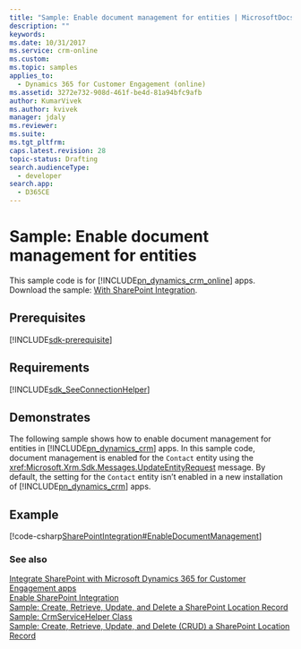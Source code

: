 ```yaml
---
title: "Sample: Enable document management for entities | MicrosoftDocs"
description: ""
keywords: 
ms.date: 10/31/2017
ms.service: crm-online
ms.custom: 
ms.topic: samples
applies_to: 
  - Dynamics 365 for Customer Engagement (online)
ms.assetid: 3272e732-908d-461f-be4d-81a94bfc9afb
author: KumarVivek
ms.author: kvivek
manager: jdaly
ms.reviewer: 
ms.suite: 
ms.tgt_pltfrm: 
caps.latest.revision: 28
topic-status: Drafting
search.audienceType: 
  - developer
search.app: 
  - D365CE
---
```


# Sample: Enable document management for entities

This sample code is for [!INCLUDE[pn_dynamics_crm_online](../../includes/pn-dynamics-crm-online.md)] apps. Download the sample: [With SharePoint Integration](https://code.msdn.microsoft.com/Samples-of-Sharepoint-b4fb016f).

## Prerequisites
[!INCLUDE[sdk-prerequisite](../../includes/sdk-prerequisite.md)]
   
## Requirements  
[!INCLUDE[sdk_SeeConnectionHelper](../../includes/sdk-seeconnectionhelper.md)]
  
## Demonstrates  
 The following sample shows how to enable document management for entities in [!INCLUDE[pn_dynamics_crm](../../includes/pn-dynamics-crm.md)] apps. In this sample code, document management is enabled for the `Contact` entity using the <xref:Microsoft.Xrm.Sdk.Messages.UpdateEntityRequest> message. By default, the setting for the `Contact` entity isn’t enabled in a new installation of [!INCLUDE[pn_dynamics_crm](../../includes/pn-dynamics-crm.md)] apps.  
  
## Example  
 [!code-csharp[SharePointIntegration#EnableDocumentManagement](../../snippets/csharp/CRMV8/sharepointintegration/cs/enabledocumentmanagement.cs#enabledocumentmanagement)]  
  
### See also  
 [Integrate SharePoint with Microsoft Dynamics 365 for Customer Engagement apps](integrate-sharepoint.md)   
 [Enable SharePoint Integration](enable-document-management-entities.md)   
 [Sample: Create, Retrieve, Update, and Delete a SharePoint Location Record](sample-create-retrieve-update-delete-sharepoint-location-record.md)   
 [Sample: CrmServiceHelper Class](../org-service/helper-code-serverconnection-class.md)   
 [Sample: Create, Retrieve, Update, and Delete (CRUD) a SharePoint Location Record](sample-create-retrieve-update-delete-sharepoint-location-record.md)
